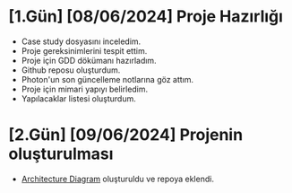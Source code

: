 # [1.Gün] [08/06/2024] Proje Hazırlığı
- Case study dosyasını inceledim.
- Proje gereksinimlerini tespit ettim.
- Proje için GDD dökümanı hazırladım.
- Github reposu oluşturdum.
- Photon'un son güncelleme notlarına göz attım.
- Proje için mimari yapıyı belirledim.
- Yapılacaklar listesi oluşturdum.

# [2.Gün] [09/06/2024] Projenin oluşturulması
- [Architecture Diagram](https://github.com/gkhanC/flameborn-game/blob/dev/images/Architecture%20Diagram.png) oluşturuldu ve repoya eklendi.